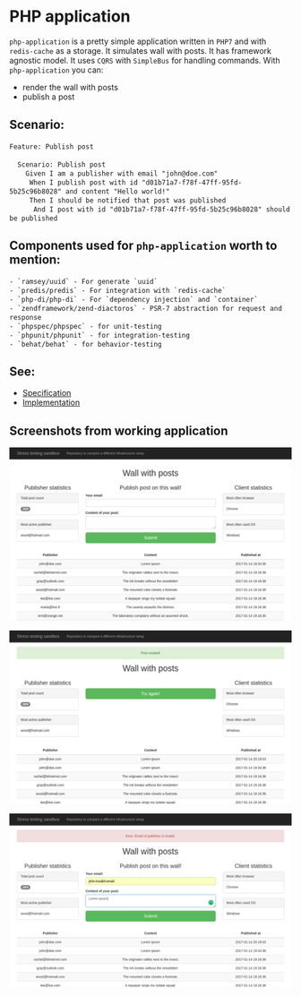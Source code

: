 # PHP application

`php-application` is a pretty simple application written in `PHP7` and with `redis-cache` as a storage. It simulates wall with posts.
It has framework agnostic model. It uses `CQRS` with `SimpleBus` for handling commands.
With `php-application` you can:
- render the wall with posts
- publish a post

## Scenario:

```gherkin
Feature: Publish post

  Scenario: Publish post
    Given I am a publisher with email "john@doe.com"
     When I publish post with id "d01b71a7-f78f-47ff-95fd-5b25c96b8028" and content "Hello world!"
     Then I should be notified that post was published
      And I post with id "d01b71a7-f78f-47ff-95fd-5b25c96b8028" should be published
```

## Components used for `php-application` worth to mention:
    - `ramsey/uuid` - For generate `uuid`
    - `predis/predis` - For integration with `redis-cache`
    - `php-di/php-di` - For `dependency injection` and `container`
    - `zendframework/zend-diactoros` - PSR-7 abstraction for request and response
    - `phpspec/phpspec` - for unit-testing
    - `phpunit/phpunit` - for integration-testing
    - `behat/behat` - for behavior-testing


## See:
- [Specification](php-application/tests/unit)
- [Implementation](php-application/src)


## Screenshots from working application

![](doc/screenshots/screenshot-1.png)

![](doc/screenshots/screenshot-2.png)

![](doc/screenshots/screenshot-3.png)